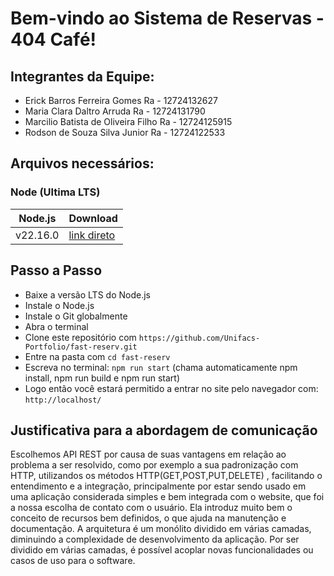 # Bem-vindo ao Sistema de Reservas - 404 Café!

## Integrantes da Equipe:
- Erick Barros Ferreira Gomes 
  Ra - 12724132627
- Maria Clara Daltro Arruda
  Ra - 12724131790
- Marcilio Batista de Oliveira Filho
  Ra - 12724125915
- Rodson de Souza Silva Junior
  Ra - 12724122533
## Arquivos necessários:

### Node (Ultima LTS)

| Node.js  |   Download  |
|----------|-------------|
| v22.16.0 |[link direto](https://nodejs.org/pt)|


## Passo a Passo
* Baixe a versão LTS do Node.js
* Instale o Node.js
* Instale o Git globalmente
* Abra o terminal
* Clone este repositório com `https://github.com/Unifacs-Portfolio/fast-reserv.git`
* Entre na pasta com `cd fast-reserv`
* Escreva no terminal: `npm run start` (chama automaticamente npm install, npm run build e npm run start)
* Logo então você estará permitido a entrar no site pelo navegador com: `http://localhost/`

## Justificativa para a abordagem de comunicação
Escolhemos API REST por causa de suas vantagens em relação ao problema a ser resolvido, como por exemplo a sua padronização com HTTP,  utilizandos os métodos HTTP(GET,POST,PUT,DELETE) , facilitando o entendimento e a integração, principalmente por estar sendo usado em uma aplicação considerada simples e bem integrada com o website, que foi a nossa escolha de contato com o usuário. Ela introduz muito bem o conceito de recursos bem definidos, o que ajuda na manutenção e documentação.
A arquitetura é um monólito dividido em várias camadas, diminuindo a complexidade de desenvolvimento da aplicação. Por ser dividido em várias camadas, é possível acoplar novas funcionalidades ou casos de uso para o software.
